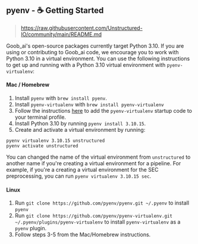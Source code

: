 ## pyenv - :coffee: Getting Started

> https://raw.githubusercontent.com/Unstructured-IO/community/main/README.md

Goob_ai's open-source packages currently target Python 3.10. If you are using or contributing to Goob_ai code, we
encourage you to work with Python 3.10 in a virtual environment. You can use the following instructions to get up and
running with a Python 3.10 virtual environment with `pyenv-virtualenv`:

#### Mac / Homebrew

1. Install `pyenv` with `brew install pyenv`.
1. Install `pyenv-virtualenv` with `brew install pyenv-virtualenv`
1. Follow the instructions [here](https://github.com/pyenv/pyenv#user-content-set-up-your-shell-environment-for-pyenv)
    to add the `pyenv-virtualenv` startup code to your terminal profile.
1. Install Python 3.10 by running `pyenv install 3.10.15`.
1. Create and activate a virtual environment by running:

```
pyenv virtualenv 3.10.15 unstructured
pyenv activate unstructured
```

You can changed the name of the virtual environment from `unstructured` to another name if you're creating a virtual
environment for a pipeline. For example, if you're a creating a virtual environment for the SEC preprocessing, you can
run `pyenv virtualenv 3.10.15 sec`.

#### Linux

1. Run `git clone https://github.com/pyenv/pyenv.git ~/.pyenv` to install `pyenv`
1. Run `git clone https://github.com/pyenv/pyenv-virtualenv.git ~/.pyenv/plugins/pyenv-virtualenv` to install
    `pyenv-virtualenv` as a `pyenv` plugin.
1. Follow steps 3-5 from the Mac/Homebrew instructions.

